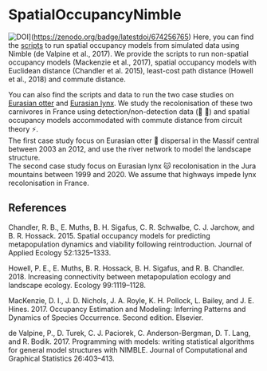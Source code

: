 # SpatialOccupancyNimble 
![DOI](https://zenodo.org/badge/674256765.svg)](https://zenodo.org/badge/latestdoi/674256765) 
Here, you can find the [scripts](https://github.com/MaelisKervellec/SpatialOccupancyNimble/blob/main/SpatialOccupancyModels) to run spatial occupancy models from simulated data using Nimble (de Valpine et al., 2017). We provide the scripts to run non-spatial occupancy models (Mackenzie et al., 2017), spatial occupancy models with Euclidean distance (Chandler et al. 2015), least-cost path distance (Howell et al., 2018) and commute distance. 

You can also find the scripts and data to run the two case studies on [Eurasian otter](https://github.com/MaelisKervellec/SpatialOccupancyNimble/blob/main/Otter/) and [Eurasian lynx](https://github.com/MaelisKervellec/SpatialOccupancyNimble/blob/main/Lynx/). We study the recolonisation of these two carnivores in France using detection/non-detection data (:dna: :camera_flash:) and spatial occupancy models accommodated with commute distance from circuit theory :zap:.   
The first case study focus on Eurasian otter :otter: dispersal in the Massif central between 2003 an 2012, and use the river network to model the landscape structure.  
The second case study focus on Eurasian lynx :cat: recolonisation in the Jura mountains between 1999 and 2020. We assume that highways impede lynx recolonisation in France.   

## References

Chandler, R. B., E. Muths, B. H. Sigafus, C. R. Schwalbe, C. J. Jarchow, and B. R. Hossack. 2015. Spatial occupancy models for predicting metapopulation dynamics and viability following reintroduction. Journal of Applied Ecology 52:1325–1333.

Howell, P. E., E. Muths, B. R. Hossack, B. H. Sigafus, and R. B. Chandler. 2018. Increasing connectivity between metapopulation ecology and landscape ecology. Ecology 99:1119–1128.

MacKenzie, D. I., J. D. Nichols, J. A. Royle, K. H. Pollock, L. Bailey, and J. E. Hines. 2017. Occupancy Estimation and Modeling: Inferring Patterns and Dynamics of Species Occurrence. Second edition. Elsevier.

de Valpine, P., D. Turek, C. J. Paciorek, C. Anderson-Bergman, D. T. Lang, and R. Bodik. 2017. Programming with models: writing statistical algorithms for general model structures with NIMBLE. Journal of Computational and Graphical Statistics 26:403–413.
